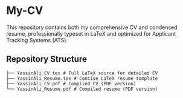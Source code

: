 # My-CV

This repository contains both my comprehensive CV and condensed resume, professionally typeset in LaTeX and optimized for Applicant Tracking Systems (ATS).

## Repository Structure
```
├── YassinAli_CV.tex # Full LaTeX source for detailed CV
├── YassinAli_Resume.tex # Concise LaTeX resume template
├── YassinAli_CV.pdf # Compiled CV (PDF version)
└── YassinAli_Resume.pdf # Compiled resume (PDF version)
```
